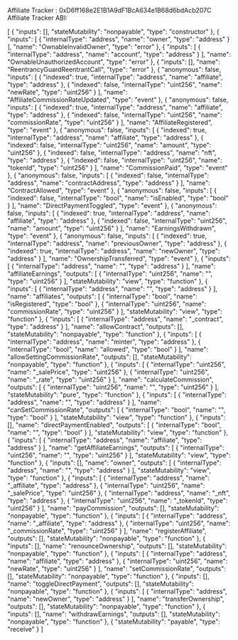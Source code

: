
Affiliate Tracker : 0xD6ff168e2E1B1A9dF1BcA634e1B68d6bdAcb207C
Affiliate Tracker ABI:

[
	{
		"inputs": [],
		"stateMutability": "nonpayable",
		"type": "constructor"
	},
	{
		"inputs": [
			{
				"internalType": "address",
				"name": "owner",
				"type": "address"
			}
		],
		"name": "OwnableInvalidOwner",
		"type": "error"
	},
	{
		"inputs": [
			{
				"internalType": "address",
				"name": "account",
				"type": "address"
			}
		],
		"name": "OwnableUnauthorizedAccount",
		"type": "error"
	},
	{
		"inputs": [],
		"name": "ReentrancyGuardReentrantCall",
		"type": "error"
	},
	{
		"anonymous": false,
		"inputs": [
			{
				"indexed": true,
				"internalType": "address",
				"name": "affiliate",
				"type": "address"
			},
			{
				"indexed": false,
				"internalType": "uint256",
				"name": "newRate",
				"type": "uint256"
			}
		],
		"name": "AffiliateCommissionRateUpdated",
		"type": "event"
	},
	{
		"anonymous": false,
		"inputs": [
			{
				"indexed": true,
				"internalType": "address",
				"name": "affiliate",
				"type": "address"
			},
			{
				"indexed": false,
				"internalType": "uint256",
				"name": "commissionRate",
				"type": "uint256"
			}
		],
		"name": "AffiliateRegistered",
		"type": "event"
	},
	{
		"anonymous": false,
		"inputs": [
			{
				"indexed": true,
				"internalType": "address",
				"name": "affiliate",
				"type": "address"
			},
			{
				"indexed": false,
				"internalType": "uint256",
				"name": "amount",
				"type": "uint256"
			},
			{
				"indexed": false,
				"internalType": "address",
				"name": "nft",
				"type": "address"
			},
			{
				"indexed": false,
				"internalType": "uint256",
				"name": "tokenId",
				"type": "uint256"
			}
		],
		"name": "CommissionPaid",
		"type": "event"
	},
	{
		"anonymous": false,
		"inputs": [
			{
				"indexed": false,
				"internalType": "address",
				"name": "contractAddress",
				"type": "address"
			}
		],
		"name": "ContractAllowed",
		"type": "event"
	},
	{
		"anonymous": false,
		"inputs": [
			{
				"indexed": false,
				"internalType": "bool",
				"name": "isEnabled",
				"type": "bool"
			}
		],
		"name": "DirectPaymentToggled",
		"type": "event"
	},
	{
		"anonymous": false,
		"inputs": [
			{
				"indexed": true,
				"internalType": "address",
				"name": "affiliate",
				"type": "address"
			},
			{
				"indexed": false,
				"internalType": "uint256",
				"name": "amount",
				"type": "uint256"
			}
		],
		"name": "EarningsWithdrawn",
		"type": "event"
	},
	{
		"anonymous": false,
		"inputs": [
			{
				"indexed": true,
				"internalType": "address",
				"name": "previousOwner",
				"type": "address"
			},
			{
				"indexed": true,
				"internalType": "address",
				"name": "newOwner",
				"type": "address"
			}
		],
		"name": "OwnershipTransferred",
		"type": "event"
	},
	{
		"inputs": [
			{
				"internalType": "address",
				"name": "",
				"type": "address"
			}
		],
		"name": "affiliateEarnings",
		"outputs": [
			{
				"internalType": "uint256",
				"name": "",
				"type": "uint256"
			}
		],
		"stateMutability": "view",
		"type": "function"
	},
	{
		"inputs": [
			{
				"internalType": "address",
				"name": "",
				"type": "address"
			}
		],
		"name": "affiliates",
		"outputs": [
			{
				"internalType": "bool",
				"name": "isRegistered",
				"type": "bool"
			},
			{
				"internalType": "uint256",
				"name": "commissionRate",
				"type": "uint256"
			}
		],
		"stateMutability": "view",
		"type": "function"
	},
	{
		"inputs": [
			{
				"internalType": "address",
				"name": "_contract",
				"type": "address"
			}
		],
		"name": "allowContract",
		"outputs": [],
		"stateMutability": "nonpayable",
		"type": "function"
	},
	{
		"inputs": [
			{
				"internalType": "address",
				"name": "minter",
				"type": "address"
			},
			{
				"internalType": "bool",
				"name": "allowed",
				"type": "bool"
			}
		],
		"name": "allowSettingCommissionRate",
		"outputs": [],
		"stateMutability": "nonpayable",
		"type": "function"
	},
	{
		"inputs": [
			{
				"internalType": "uint256",
				"name": "_salePrice",
				"type": "uint256"
			},
			{
				"internalType": "uint256",
				"name": "_rate",
				"type": "uint256"
			}
		],
		"name": "calculateCommission",
		"outputs": [
			{
				"internalType": "uint256",
				"name": "",
				"type": "uint256"
			}
		],
		"stateMutability": "pure",
		"type": "function"
	},
	{
		"inputs": [
			{
				"internalType": "address",
				"name": "",
				"type": "address"
			}
		],
		"name": "canSetCommissionRate",
		"outputs": [
			{
				"internalType": "bool",
				"name": "",
				"type": "bool"
			}
		],
		"stateMutability": "view",
		"type": "function"
	},
	{
		"inputs": [],
		"name": "directPaymentEnabled",
		"outputs": [
			{
				"internalType": "bool",
				"name": "",
				"type": "bool"
			}
		],
		"stateMutability": "view",
		"type": "function"
	},
	{
		"inputs": [
			{
				"internalType": "address",
				"name": "affiliate",
				"type": "address"
			}
		],
		"name": "getAffiliateEarnings",
		"outputs": [
			{
				"internalType": "uint256",
				"name": "",
				"type": "uint256"
			}
		],
		"stateMutability": "view",
		"type": "function"
	},
	{
		"inputs": [],
		"name": "owner",
		"outputs": [
			{
				"internalType": "address",
				"name": "",
				"type": "address"
			}
		],
		"stateMutability": "view",
		"type": "function"
	},
	{
		"inputs": [
			{
				"internalType": "address",
				"name": "_affiliate",
				"type": "address"
			},
			{
				"internalType": "uint256",
				"name": "_salePrice",
				"type": "uint256"
			},
			{
				"internalType": "address",
				"name": "_nft",
				"type": "address"
			},
			{
				"internalType": "uint256",
				"name": "_tokenId",
				"type": "uint256"
			}
		],
		"name": "payCommission",
		"outputs": [],
		"stateMutability": "nonpayable",
		"type": "function"
	},
	{
		"inputs": [
			{
				"internalType": "address",
				"name": "_affiliate",
				"type": "address"
			},
			{
				"internalType": "uint256",
				"name": "_commissionRate",
				"type": "uint256"
			}
		],
		"name": "registerAffiliate",
		"outputs": [],
		"stateMutability": "nonpayable",
		"type": "function"
	},
	{
		"inputs": [],
		"name": "renounceOwnership",
		"outputs": [],
		"stateMutability": "nonpayable",
		"type": "function"
	},
	{
		"inputs": [
			{
				"internalType": "address",
				"name": "affiliate",
				"type": "address"
			},
			{
				"internalType": "uint256",
				"name": "newRate",
				"type": "uint256"
			}
		],
		"name": "setCommissionRate",
		"outputs": [],
		"stateMutability": "nonpayable",
		"type": "function"
	},
	{
		"inputs": [],
		"name": "toggleDirectPayment",
		"outputs": [],
		"stateMutability": "nonpayable",
		"type": "function"
	},
	{
		"inputs": [
			{
				"internalType": "address",
				"name": "newOwner",
				"type": "address"
			}
		],
		"name": "transferOwnership",
		"outputs": [],
		"stateMutability": "nonpayable",
		"type": "function"
	},
	{
		"inputs": [],
		"name": "withdrawEarnings",
		"outputs": [],
		"stateMutability": "nonpayable",
		"type": "function"
	},
	{
		"stateMutability": "payable",
		"type": "receive"
	}
]
